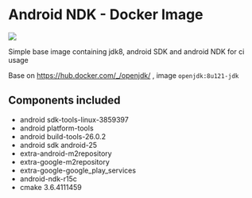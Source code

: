 # Android NDK - Docker Image
[![](https://images.microbadger.com/badges/image/lakoo/android-ndk.svg)](https://microbadger.com/images/lakoo/android-ndk "Get your own image badge on microbadger.com")

Simple base image containing jdk8, android SDK and android NDK for ci usage

Base on https://hub.docker.com/_/openjdk/ , image `openjdk:8u121-jdk`

## Components included
* android sdk-tools-linux-3859397
* android platform-tools
* android build-tools-26.0.2
* android sdk android-25
* extra-android-m2repository
* extra-google-m2repository
* extra-google-google_play_services
* android-ndk-r15c
* cmake 3.6.4111459
